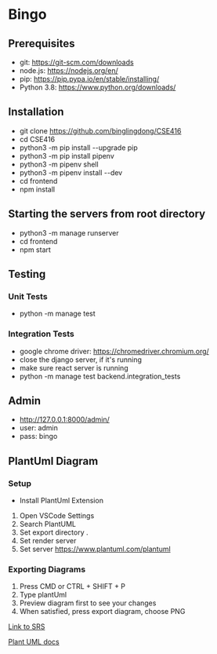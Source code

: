 # Bingo

## Prerequisites

- git: https://git-scm.com/downloads
- node.js: https://nodejs.org/en/
- pip: https://pip.pypa.io/en/stable/installing/
- Python 3.8: https://www.python.org/downloads/

## Installation

- git clone https://github.com/binglingdong/CSE416
- cd CSE416
- python3 -m pip install --upgrade pip
- python3 -m pip install pipenv
- python3 -m pipenv shell
- python3 -m pipenv install --dev
- cd frontend 
- npm install

## Starting the servers from root directory

- python3 -m manage runserver
- cd frontend 
- npm start

## Testing

### Unit Tests
- python -m manage test 
### Integration Tests
- google chrome driver: https://chromedriver.chromium.org/
- close the django server, if it's running
- make sure react server is running
- python -m manage test backend.integration_tests 

## Admin

- http://127.0.0.1:8000/admin/
- user: admin
- pass: bingo


## PlantUml Diagram

### Setup
- Install PlantUml Extension
1. Open VSCode Settings
2. Search PlantUML
3. Set export directory .
4. Set render server
5. Set server https://www.plantuml.com/plantuml

### Exporting Diagrams
1. Press CMD or CTRL + SHIFT + P
2. Type plantUml
3. Preview diagram first to see your changes
4. When satisfied, press export diagram, choose PNG

[Link to SRS](https://docs.google.com/document/d/1zBmLondr7yHdbPGrkzg776qxLEJqCqIKL3l4ssYfD_s/edit#)

[Plant UML docs](https://plantuml-documentation.readthedocs.io/en/latest/diagrams/usecase.html)


